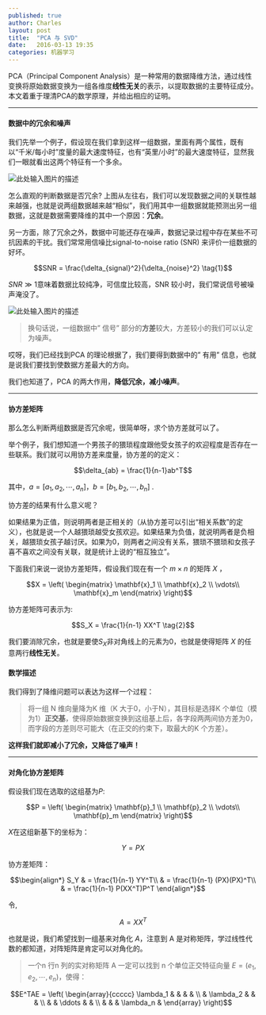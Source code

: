 ```yaml
---
published: true
author: Charles
layout: post
title:  "PCA 与 SVD"
date:   2016-03-13 19:35
categories: 机器学习
---
```


PCA（Principal Component Analysis）是一种常用的数据降维方法，通过线性变换将原始数据变换为一组各维度**线性无关**的表示，以提取数据的主要特征成分。本文着重于理清PCA的数学原理，并给出相应的证明。


----------


#### 数据中的冗余和噪声
我们先举一个例子，假设现在我们拿到这样一组数据，里面有两个属性，既有以“千米/每小时”度量的最大速度特征，也有“英里/小时”的最大速度特征，显然我们一眼就看出这两个特征有一个多余。

![此处输入图片的描述][1]

怎么直观的判断数据是否冗余? 上图从左往右，我们可以发现数据之间的关联性越来越强，也就是说两组数据越来越“相似”，我们用其中一组数据就能预测出另一组数据，这就是数据需要降维的其中一个原因：**冗余**。

另一方面，除了冗余之外，数据中可能还存在噪声，数据记录过程中存在某些不可抗因素的干扰。我们常常用信噪比signal-to-noise ratio (SNR) 来评价一组数据的好坏。

$$SNR = \frac{\delta_{signal}^2}{\delta_{noise}^2} \tag{1}$$

$SNR \gg 1$意味着数据比较纯净，可信度比较高，SNR 较小时，我们常说信号被噪声淹没了。

![此处输入图片的描述][2]

> 换句话说，一组数据中” 信号” 部分的**方差**较大，方差较小的我们可以认定为噪声。

哎呀，我们已经找到PCA 的理论根据了，我们要得到数据中的” 有用” 信息，也就是说我们要找到使数据方差最大的方向。

我们也知道了，PCA 的两大作用，**降低冗余，减小噪声**。


----------


#### 协方差矩阵
那么怎么判断两组数据是否冗余呢，很简单呀，求个协方差就可以了。

举个例子，我们想知道一个男孩子的猥琐程度跟他受女孩子的欢迎程度是否存在一些联系。我们就可以用协方差来度量，协方差的的定义：

$$\delta_{ab} = \frac{1}{n-1}ab^T$$

其中，$a = [a_1,a_2,\cdots,a_n]$，$b = [b_1,b_2,\cdots,b_n]$ . 

协方差的结果有什么意义呢？

如果结果为正值，则说明两者是正相关的（从协方差可以引出“相关系数”的定义），也就是说一个人越猥琐越受女孩欢迎。如果结果为负值，就说明两者是负相关，越猥琐女孩子越讨厌。如果为0，则两者之间没有关系，猥琐不猥琐和女孩子喜不喜欢之间没有关联，就是统计上说的“相互独立”。

下面我们来说一说协方差矩阵，假设我们现在有一个 $m \times n$ 的矩阵 $X$ ，

$$X = \left(  
\begin{matrix}
     \mathbf{x}_1  \\
     \mathbf{x}_2  \\
     \vdots\\
     \mathbf{x}_m
\end{matrix} 
\right)$$

协方差矩阵可表示为:

$$S_X = \frac{1}{n-1} XX^T \tag{2}$$

我们要消除冗余，也就是要使$S_X$非对角线上的元素为0，也就是使得矩阵 $X$ 的任意两行**线性无关**。


#### 数学描述

我们得到了降维问题可以表达为这样一个过程：

> 将一组 N 维向量降为K 维（K 大于0，小于N），其目标是选择K 个单位（模为1）**正交基**，使得原始数据变换到这组基上后，各字段两两间协方差为0，而字段的方差则尽可能大（在正交的约束下，取最大的K 个方差）。

**这样我们就即减小了冗余，又降低了噪声！**


----------


#### 对角化协方差矩阵
假设我们现在选取的这组基为$P$:

$$P = \left(  
\begin{matrix}
     \mathbf{p}_1  \\
     \mathbf{p}_2  \\
     \vdots\\
     \mathbf{p}_m
\end{matrix} 
\right)$$

$X$在这组新基下的坐标为：

$$Y = PX $$

协方差矩阵：

$$\begin{align*}
S_Y & = \frac{1}{n-1} YY^T\\
& = \frac{1}{n-1} (PX)(PX)^T\\
& = \frac{1}{n-1} P(XX^T)P^T
\end{align*}$$


令,

$$A = XX^T$$

也就是说，我们希望找到一组基来对角化 $A$，注意到 A 是对称矩阵，学过线性代数的都知道，对阵矩阵是肯定可以对角化的。

> 一个n 行n 列的实对称矩阵 A 一定可以找到 n 个单位正交特征向量 $E = (e_1,e_2,\cdots,e_n )$，使得：

$$E^TAE = 
\left( \begin{array}{ccccc}
    \lambda_1 &  &  &   &   \\
      & \lambda_2 &   &   &   \\
      &   & \ddots &  &   \\
      &   &   & \lambda_n &  
\end{array} \right)$$

  [1]: http://7xjbdi.com1.z0.glb.clouddn.com/2016-03-14_164210.png?imageView2/2/w/500
  [2]: http://7xjbdi.com1.z0.glb.clouddn.com/2016-03-14_164741.png?imageView2/2/w/300



